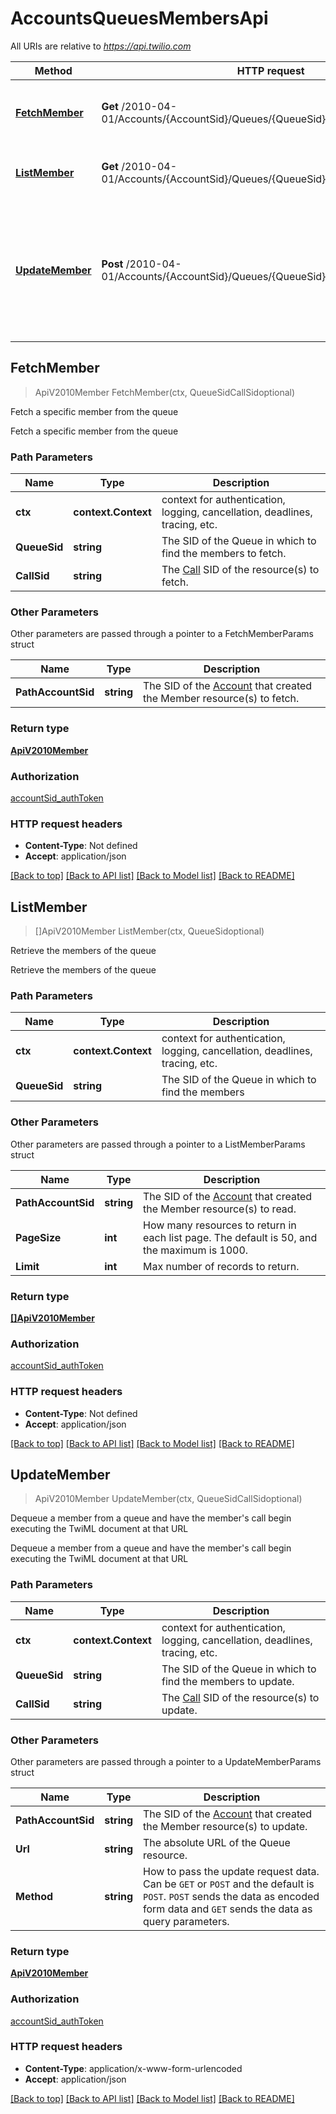 # AccountsQueuesMembersApi

All URIs are relative to *https://api.twilio.com*

Method | HTTP request | Description
------------- | ------------- | -------------
[**FetchMember**](AccountsQueuesMembersApi.md#FetchMember) | **Get** /2010-04-01/Accounts/{AccountSid}/Queues/{QueueSid}/Members/{CallSid}.json | Fetch a specific member from the queue
[**ListMember**](AccountsQueuesMembersApi.md#ListMember) | **Get** /2010-04-01/Accounts/{AccountSid}/Queues/{QueueSid}/Members.json | Retrieve the members of the queue
[**UpdateMember**](AccountsQueuesMembersApi.md#UpdateMember) | **Post** /2010-04-01/Accounts/{AccountSid}/Queues/{QueueSid}/Members/{CallSid}.json | Dequeue a member from a queue and have the member&#39;s call begin executing the TwiML document at that URL



## FetchMember

> ApiV2010Member FetchMember(ctx, QueueSidCallSidoptional)

Fetch a specific member from the queue

Fetch a specific member from the queue

### Path Parameters


Name | Type | Description
------------- | ------------- | -------------
**ctx** | **context.Context** | context for authentication, logging, cancellation, deadlines, tracing, etc.
**QueueSid** | **string** | The SID of the Queue in which to find the members to fetch.
**CallSid** | **string** | The [Call](https://www.twilio.com/docs/voice/api/call-resource) SID of the resource(s) to fetch.

### Other Parameters

Other parameters are passed through a pointer to a FetchMemberParams struct


Name | Type | Description
------------- | ------------- | -------------
**PathAccountSid** | **string** | The SID of the [Account](https://www.twilio.com/docs/iam/api/account) that created the Member resource(s) to fetch.

### Return type

[**ApiV2010Member**](ApiV2010Member.md)

### Authorization

[accountSid_authToken](../README.md#accountSid_authToken)

### HTTP request headers

- **Content-Type**: Not defined
- **Accept**: application/json

[[Back to top]](#) [[Back to API list]](../README.md#documentation-for-api-endpoints)
[[Back to Model list]](../README.md#documentation-for-models)
[[Back to README]](../README.md)


## ListMember

> []ApiV2010Member ListMember(ctx, QueueSidoptional)

Retrieve the members of the queue

Retrieve the members of the queue

### Path Parameters


Name | Type | Description
------------- | ------------- | -------------
**ctx** | **context.Context** | context for authentication, logging, cancellation, deadlines, tracing, etc.
**QueueSid** | **string** | The SID of the Queue in which to find the members

### Other Parameters

Other parameters are passed through a pointer to a ListMemberParams struct


Name | Type | Description
------------- | ------------- | -------------
**PathAccountSid** | **string** | The SID of the [Account](https://www.twilio.com/docs/iam/api/account) that created the Member resource(s) to read.
**PageSize** | **int** | How many resources to return in each list page. The default is 50, and the maximum is 1000.
**Limit** | **int** | Max number of records to return.

### Return type

[**[]ApiV2010Member**](ApiV2010Member.md)

### Authorization

[accountSid_authToken](../README.md#accountSid_authToken)

### HTTP request headers

- **Content-Type**: Not defined
- **Accept**: application/json

[[Back to top]](#) [[Back to API list]](../README.md#documentation-for-api-endpoints)
[[Back to Model list]](../README.md#documentation-for-models)
[[Back to README]](../README.md)


## UpdateMember

> ApiV2010Member UpdateMember(ctx, QueueSidCallSidoptional)

Dequeue a member from a queue and have the member's call begin executing the TwiML document at that URL

Dequeue a member from a queue and have the member's call begin executing the TwiML document at that URL

### Path Parameters


Name | Type | Description
------------- | ------------- | -------------
**ctx** | **context.Context** | context for authentication, logging, cancellation, deadlines, tracing, etc.
**QueueSid** | **string** | The SID of the Queue in which to find the members to update.
**CallSid** | **string** | The [Call](https://www.twilio.com/docs/voice/api/call-resource) SID of the resource(s) to update.

### Other Parameters

Other parameters are passed through a pointer to a UpdateMemberParams struct


Name | Type | Description
------------- | ------------- | -------------
**PathAccountSid** | **string** | The SID of the [Account](https://www.twilio.com/docs/iam/api/account) that created the Member resource(s) to update.
**Url** | **string** | The absolute URL of the Queue resource.
**Method** | **string** | How to pass the update request data. Can be `GET` or `POST` and the default is `POST`. `POST` sends the data as encoded form data and `GET` sends the data as query parameters.

### Return type

[**ApiV2010Member**](ApiV2010Member.md)

### Authorization

[accountSid_authToken](../README.md#accountSid_authToken)

### HTTP request headers

- **Content-Type**: application/x-www-form-urlencoded
- **Accept**: application/json

[[Back to top]](#) [[Back to API list]](../README.md#documentation-for-api-endpoints)
[[Back to Model list]](../README.md#documentation-for-models)
[[Back to README]](../README.md)

